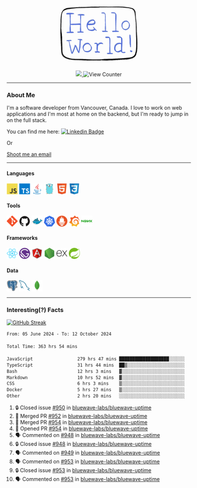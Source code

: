 <div align="center">
    <img src="./img/hello_world.webp" height="200px" width="">
    <div>
        <a href="https://www.linkedin.com/in/ajhollid">
            <img src="https://img.shields.io/badge/LinkedIn-blue"/>
        </a>
        <img src="https://komarev.com/ghpvc/?username=ajhollid&color=yellow" alt="View Counter">
    </div>
</div>

---

### About Me

I'm a software developer from Vancouver, Canada. I love to work on web applications and I'm most at home on the backend, but I'm ready to jump in on the full stack.

You can find me here: [![Linkedin Badge](https://img.shields.io/badge/-ajhollid-blue?style=flat&logo=Linkedin&logoColor=white)](https://www.linkedin.com/in/ajhollid)

Or

[Shoot me an email](mailto:ajhollid@gmail.com)

---

#### Languages

<div>
    <img src="./img/devicons/javascript-original.svg" width=30 height=30 alt="JavaScript">
    <img src="/img/devicons/typescript-original.svg" width=30 height=30 alt="TypeScript">
    <img src="./img/devicons/java-original.svg" width=30 height=30 alt="Java">
    <img src="./img/devicons/go-original.svg" width=30 height=30 alt="Golang">
    <img src="./img/devicons/html5-original.svg" width=30 height=30 alt="HTML 5">
    <img src="./img/devicons/css3-original.svg" width=30 height=30 alt="CSS 3">
</div>

#### Tools

<div>
    <img src="./img/devicons/git-original.svg" width=30 height=30 alt="Git">
    <img src="./img/devicons/github-original.svg" width=30 height=30 alt="Github">
    <img src="./img/devicons/docker-original.svg" width=30 
    height=30 alt="Docker">
    <img src="./img/devicons/kubernetes-original.svg" width=30 height=30 alt="K8">
    <img src="./img/devicons/prometheus-original.svg" width=30 height=30 alt="Prometheus">
    <img src="./img/devicons/grafana-original.svg" width=30 height=30 alt="Grafana">
    <img src="./img/devicons/nginx-original.svg" width=30 height=30 alt="Nginx">
</div>

#### Frameworks

<div>
    <img src="./img/devicons/react-original.svg" width=30 height=30 alt="React">
    <img src="./img/devicons/gatsby-original.svg" width=30 height=30 alt="Gatsby">
    <img src="./img/devicons/angularjs-original.svg" width=30 height=30 alt="AngularJS">
    <img src="./img/devicons/nodejs-original.svg" width=30 height=30 alt="NodeJS">
    <img src="./img/devicons/express-original.svg" width=30 height=30 alt="Express">
    <img src="./img/devicons/spring-original.svg" width=30 height=30 alt="Spring">
</div>

#### Data

<div>
    <img src="./img/devicons/postgresql-original.svg" width=30 height=30 alt="Postgresql">
    <img src="./img/devicons/mysql-original.svg" width=30 height=30 alt="Mysql">
    <img src="./img/devicons/mongodb-original.svg" width=30 height=30 alt="MongoDB">
</div>

---

### Interesting(?) Facts

[![GitHub Streak](http://github-readme-streak-stats.herokuapp.com?user=ajhollid)](https://git.io/streak-stats)

 <!--START_SECTION:waka-->

```txt
From: 05 June 2024 - To: 12 October 2024

Total Time: 363 hrs 54 mins

JavaScript                 279 hrs 47 mins ███████████████████░░░░░░   76.40 %
TypeScript                 31 hrs 44 mins  ██▒░░░░░░░░░░░░░░░░░░░░░░   08.67 %
Bash                       12 hrs 3 mins   ▓░░░░░░░░░░░░░░░░░░░░░░░░   03.29 %
Markdown                   10 hrs 52 mins  ▓░░░░░░░░░░░░░░░░░░░░░░░░   02.97 %
CSS                        6 hrs 3 mins    ▒░░░░░░░░░░░░░░░░░░░░░░░░   01.65 %
Docker                     5 hrs 27 mins   ▒░░░░░░░░░░░░░░░░░░░░░░░░   01.49 %
Other                      2 hrs 20 mins   ░░░░░░░░░░░░░░░░░░░░░░░░░   00.64 %
```

<!--END_SECTION:waka-->


<!--START_SECTION:activity-->
1. 🔒 Closed issue [#950](https://github.com/bluewave-labs/bluewave-uptime/issues/950) in [bluewave-labs/bluewave-uptime](https://github.com/bluewave-labs/bluewave-uptime)
2. 🎉 Merged PR [#952](https://github.com/bluewave-labs/bluewave-uptime/pull/952) in [bluewave-labs/bluewave-uptime](https://github.com/bluewave-labs/bluewave-uptime)
3. 🎉 Merged PR [#954](https://github.com/bluewave-labs/bluewave-uptime/pull/954) in [bluewave-labs/bluewave-uptime](https://github.com/bluewave-labs/bluewave-uptime)
4. 💪 Opened PR [#954](https://github.com/bluewave-labs/bluewave-uptime/pull/954) in [bluewave-labs/bluewave-uptime](https://github.com/bluewave-labs/bluewave-uptime)
5. 🗣 Commented on [#948](https://github.com/bluewave-labs/bluewave-uptime/issues/948#issuecomment-2409958011) in [bluewave-labs/bluewave-uptime](https://github.com/bluewave-labs/bluewave-uptime)
6. 🔒 Closed issue [#948](https://github.com/bluewave-labs/bluewave-uptime/issues/948) in [bluewave-labs/bluewave-uptime](https://github.com/bluewave-labs/bluewave-uptime)
7. 🗣 Commented on [#949](https://github.com/bluewave-labs/bluewave-uptime/issues/949#issuecomment-2409957601) in [bluewave-labs/bluewave-uptime](https://github.com/bluewave-labs/bluewave-uptime)
8. 🗣 Commented on [#953](https://github.com/bluewave-labs/bluewave-uptime/issues/953#issuecomment-2409956055) in [bluewave-labs/bluewave-uptime](https://github.com/bluewave-labs/bluewave-uptime)
9. 🔒 Closed issue [#953](https://github.com/bluewave-labs/bluewave-uptime/issues/953) in [bluewave-labs/bluewave-uptime](https://github.com/bluewave-labs/bluewave-uptime)
10. 🗣 Commented on [#953](https://github.com/bluewave-labs/bluewave-uptime/issues/953#issuecomment-2409955675) in [bluewave-labs/bluewave-uptime](https://github.com/bluewave-labs/bluewave-uptime)
<!--END_SECTION:activity-->
